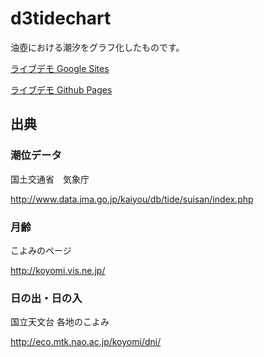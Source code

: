 # d3tidechart

油壺における潮汐をグラフ化したものです。

[ライブデモ Google Sites](https://sites.google.com/site/d3tidedemo/home)

[ライブデモ Github Pages](https://takamitsu-iida.github.io/d3tidechart/)

## 出典

### 潮位データ

国土交通省　気象庁

http://www.data.jma.go.jp/kaiyou/db/tide/suisan/index.php

### 月齢

こよみのページ

http://koyomi.vis.ne.jp/

### 日の出・日の入

国立天文台 各地のこよみ

http://eco.mtk.nao.ac.jp/koyomi/dni/

<!--

1. static/site/jsフォルダを毎年更新する。

2. gruntfile.jsを編集してgruntすることで配布用のjsファイルを作成する。

3. static/site/dist以下をGoogle Siteにアップロードする

4. static/site/dist以下をdocsにコピーしてgithubに上げる(Github Pagesが更新される)

-->
